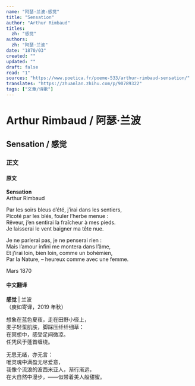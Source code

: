 ```yaml
---
name: "阿瑟·兰波-感觉"
title: "Sensation"
author: "Arthur Rimbaud"
titles:
  zh: "感觉"
authors:
  zh: "阿瑟·兰波"
date: "1870/03"
created: ""
updated: ""
draft: false
read: "1"
sources: "https://www.poetica.fr/poeme-533/arthur-rimbaud-sensation/"
translates: "https://zhuanlan.zhihu.com/p/90789322"
tags: ["文章/诗歌"]
---
```



# Arthur Rimbaud / 阿瑟·兰波

## Sensation / 感觉

### 正文

<!-- tabs:start -->

#### **原文**

**Sensation**  
Arthur Rimbaud  

Par les soirs bleus d’été, j’irai dans les sentiers,  
Picoté par les blés, fouler l’herbe menue :  
Rêveur, j’en sentirai la fraîcheur à mes pieds.  
Je laisserai le vent baigner ma tête nue.  

Je ne parlerai pas, je ne penserai rien :  
Mais l’amour infini me montera dans l’âme,  
Et j’irai loin, bien loin, comme un bohémien,  
Par la Nature, – heureux comme avec une femme.  

Mars 1870  

#### **中文翻译**

**感觉** | 兰波  
（庾如寄译，2019 年秋）  

想象在蓝色夏夜，走在田野小径上，  
麦子轻蜇肌肤，脚踩压纤纤细草：  
在冥想中，感受足间微凉。  
任凭风于蓬首缠绕。  

无思无绪，亦无言：  
唯灵魂中满盈无尽爱意，  
我像个流浪的波西米亚人，渐行渐远，  
在大自然中漫步，——似带着美人般甜蜜。  

<!-- tabs:end -->
